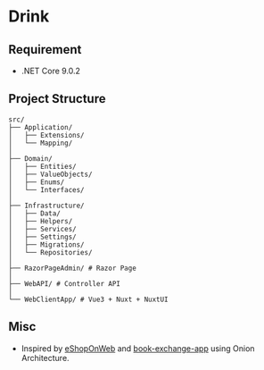 # Drink

## Requirement
* .NET Core 9.0.2

## Project Structure
````
src/
├── Application/
│   ├── Extensions/
│   └── Mapping/
│
├── Domain/
│   ├── Entities/
│   ├── ValueObjects/
│   ├── Enums/
│   └── Interfaces/
│
├── Infrastructure/
│   ├── Data/
│   ├── Helpers/
│   ├── Services/
│   ├── Settings/
│   ├── Migrations/
│   └── Repositories/
│
├── RazorPageAdmin/ # Razor Page
│
├── WebAPI/ # Controller API
│
└── WebClientApp/ # Vue3 + Nuxt + NuxtUI

````

## Misc
* Inspired by [eShopOnWeb](https://github.com/dotnet-architecture/eShopOnWeb) and [book-exchange-app](https://github.com/dimatrubca/book-exchange-app) using Onion Architecture.
